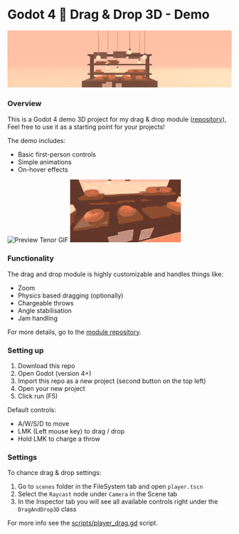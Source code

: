 # Godot 4 🍩 Drag & Drop 3D - Demo

![Preview Banner](preview/banner.png)

### Overview

This is a Godot 4 demo 3D project for my drag & drop module ([repository](https://github.com/JustKesha/godot-dragndrop-3d)),<br>
Feel free to use it as a starting point for your projects!

The demo includes:
- Basic first-person controls
- Simple animations
- On-hover effects

<img alt="Preview Tenor GIF" src="https://media1.tenor.com/m/7aULtCVOahQAAAAd/godot-godot3d.gif" width="49.9%" /> <img alt="Preview Github GIF" src="preview/preview.gif" width="49.5%" />

### Functionality

The drag and drop module is highly customizable and handles things like:
- Zoom
- Physics based dragging (optionally)
- Chargeable throws
- Angle stabilisation
- Jam handling

For more details, go to the [module repository](https://github.com/JustKesha/godot-dragndrop-3d).

### Setting up

1. Download this repo
2. Open Godot (version 4+)
3. Import this repo as a new project (second button on the top left)
4. Open your new project
5. Click run (F5)

Default controls:
- A/W/S/D to move
- LMK (Left mouse key) to drag / drop
- Hold LMK to charge a throw

### Settings

To chance drag & drop settings:
1. Go to `scenes` folder in the FileSystem tab and open `player.tscn`
2. Select the `Raycast` node under `Camera` in the Scene tab
4. In the Inspector tab you will see all available controls right under the `DragAndDrop3D` class

For more info see the [scripts/player_drag.gd](scripts/player_drag.gd) script.
